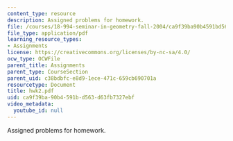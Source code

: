```yaml
---
content_type: resource
description: Assigned problems for homework.
file: /courses/18-994-seminar-in-geometry-fall-2004/ca9f39ba90b4591bd563d63fb7327ebf_hwk2.pdf
file_type: application/pdf
learning_resource_types:
- Assignments
license: https://creativecommons.org/licenses/by-nc-sa/4.0/
ocw_type: OCWFile
parent_title: Assignments
parent_type: CourseSection
parent_uid: c38bdbfc-e8d9-1ece-471c-659cb690701a
resourcetype: Document
title: hwk2.pdf
uid: ca9f39ba-90b4-591b-d563-d63fb7327ebf
video_metadata:
  youtube_id: null
---
```

Assigned problems for homework.